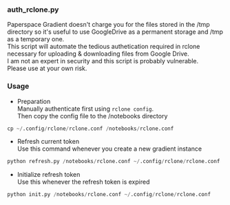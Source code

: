 ### auth_rclone.py
Paperspace Gradient doesn't charge you for the files stored in the /tmp directory so it's useful to use GoogleDrive as a permanent storage and /tmp as a temporary one.  
This script will automate the tedious authetication required in rclone necessary for uploading & downloading files from Google Drive.  
I am not an expert in security and this script is probably vulnerable.  
Please use at your own risk.  

### Usage
- Preparation  
Manually authenticate first using `rclone config`.    
Then copy the config file to the /notebooks directory  
```python
cp ~/.config/rclone/rclone.conf /notebooks/rclone.conf
```

- Refresh current token  
Use this command whenever you create a new gradient instance  
```python
python refresh.py /notebooks/rclone.conf ~/.config/rclone/rclone.conf
```

- Initialize refresh token  
Use this whenever the refresh token is expired  
```python
python init.py /notebooks/rclone.conf ~/.config/rclone/rclone.conf
```
